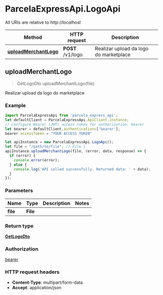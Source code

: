 # ParcelaExpressApi.LogoApi

All URIs are relative to *http://localhost*

Method | HTTP request | Description
------------- | ------------- | -------------
[**uploadMerchantLogo**](LogoApi.md#uploadMerchantLogo) | **POST** /v1/logo | Realizar upload da logo do marketplace



## uploadMerchantLogo

> GetLogoDto uploadMerchantLogo(file)

Realizar upload da logo do marketplace

### Example

```javascript
import ParcelaExpressApi from 'parcela_express_api';
let defaultClient = ParcelaExpressApi.ApiClient.instance;
// Configure Bearer (JWT) access token for authorization: bearer
let bearer = defaultClient.authentications['bearer'];
bearer.accessToken = "YOUR ACCESS TOKEN"

let apiInstance = new ParcelaExpressApi.LogoApi();
let file = "/path/to/file"; // File | 
apiInstance.uploadMerchantLogo(file, (error, data, response) => {
  if (error) {
    console.error(error);
  } else {
    console.log('API called successfully. Returned data: ' + data);
  }
});
```

### Parameters


Name | Type | Description  | Notes
------------- | ------------- | ------------- | -------------
 **file** | **File**|  | 

### Return type

[**GetLogoDto**](GetLogoDto.md)

### Authorization

[bearer](../README.md#bearer)

### HTTP request headers

- **Content-Type**: multipart/form-data
- **Accept**: application/json

